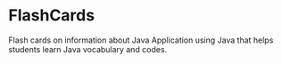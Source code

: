 # FlashCards
Flash cards on information about Java
Application using Java that helps students learn Java vocabulary and codes.

